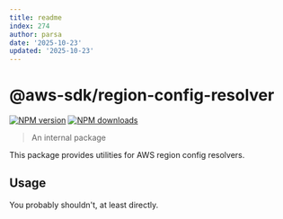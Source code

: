 ```yaml
---
title: readme
index: 274
author: parsa
date: '2025-10-23'
updated: '2025-10-23'
---
```

# @aws-sdk/region-config-resolver

[![NPM version](https://img.shields.io/npm/v/@aws-sdk/region-config-resolver/latest.svg)](https://www.npmjs.com/package/@aws-sdk/region-config-resolver)
[![NPM downloads](https://img.shields.io/npm/dm/@aws-sdk/region-config-resolver.svg)](https://www.npmjs.com/package/@aws-sdk/region-config-resolver)

> An internal package

This package provides utilities for AWS region config resolvers.

## Usage

You probably shouldn't, at least directly.
